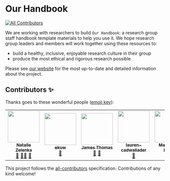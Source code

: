 # Our Handbook
<!-- ALL-CONTRIBUTORS-BADGE:START - Do not remove or modify this section -->
[![All Contributors](https://img.shields.io/badge/all_contributors-7-orange.svg?style=flat-square)](#contributors-)
<!-- ALL-CONTRIBUTORS-BADGE:END -->

We are working with researchers to build `Our Handbook`: a research group staff handbook template materials to help you use it. 
We hope research group leaders and members will work together using these resources to:
- build a healthy, inclusive, enjoyable research culture in their group 
- produce the most ethical and rigorous research possible

Please see [our website](https://very-good-science.github.io/our-handbook) for the most up-to-date and detailed information about the project.
## Contributors ✨

Thanks goes to these wonderful people ([emoji key](https://allcontributors.org/docs/en/emoji-key)):

<!-- ALL-CONTRIBUTORS-LIST:START - Do not remove or modify this section -->
<!-- prettier-ignore-start -->
<!-- markdownlint-disable -->
<table>
  <tr>
    <td align="center"><a href="https://github.com/NatalieThurlby"><img src="https://avatars.githubusercontent.com/u/17617308?v=4?s=100" width="100px;" alt=""/><br /><sub><b>Natalie Zelenka</b></sub></a><br /><a href="https://github.com/very-good-science/our-handbook/commits?author=NatalieZelenka" title="Documentation">📖</a> <a href="#mentoring-NatalieZelenka" title="Mentoring">🧑‍🏫</a> <a href="https://github.com/very-good-science/our-handbook/pulls?q=is%3Apr+reviewed-by%3ANatalieZelenka" title="Reviewed Pull Requests">👀</a></td>
    <td align="center"><a href="https://github.com/ekuw"><img src="https://avatars.githubusercontent.com/u/76116294?v=4?s=100" width="100px;" alt=""/><br /><sub><b>ekuw</b></sub></a><br /><a href="https://github.com/very-good-science/our-handbook/commits?author=ekuw" title="Documentation">📖</a></td>
    <td align="center"><a href="https://linkedin.com/in/jatonline"><img src="https://avatars.githubusercontent.com/u/48878399?v=4?s=100" width="100px;" alt=""/><br /><sub><b>James Thomas</b></sub></a><br /><a href="https://github.com/very-good-science/our-handbook/commits?author=jatonline" title="Documentation">📖</a> <a href="https://github.com/very-good-science/our-handbook/pulls?q=is%3Apr+reviewed-by%3Ajatonline" title="Reviewed Pull Requests">👀</a></td>
    <td align="center"><a href="https://github.com/lauren-cadwallader"><img src="https://avatars.githubusercontent.com/u/91881263?v=4?s=100" width="100px;" alt=""/><br /><sub><b>lauren-cadwallader</b></sub></a><br /><a href="https://github.com/very-good-science/our-handbook/commits?author=lauren-cadwallader" title="Documentation">📖</a></td>
    <td align="center"><a href="https://github.com/mlagisz"><img src="https://avatars.githubusercontent.com/u/13009327?v=4?s=100" width="100px;" alt=""/><br /><sub><b>Malgorzata Lagisz</b></sub></a><br /><a href="https://github.com/very-good-science/our-handbook/commits?author=mlagisz" title="Documentation">📖</a></td>
    <td align="center"><a href="https://github.com/RichardP1234"><img src="https://avatars.githubusercontent.com/u/42965322?v=4?s=100" width="100px;" alt=""/><br /><sub><b>RichardP1234</b></sub></a><br /><a href="#example-RichardP1234" title="Examples">💡</a> <a href="https://github.com/very-good-science/our-handbook/commits?author=RichardP1234" title="Documentation">📖</a></td>
    <td align="center"><a href="https://github.com/richard-lane"><img src="https://avatars.githubusercontent.com/u/56296326?v=4?s=100" width="100px;" alt=""/><br /><sub><b>richard-lane</b></sub></a><br /><a href="https://github.com/very-good-science/our-handbook/commits?author=richard-lane" title="Documentation">📖</a></td>
  </tr>
</table>

<!-- markdownlint-restore -->
<!-- prettier-ignore-end -->

<!-- ALL-CONTRIBUTORS-LIST:END -->

This project follows the [all-contributors](https://github.com/all-contributors/all-contributors) specification. Contributions of any kind welcome!